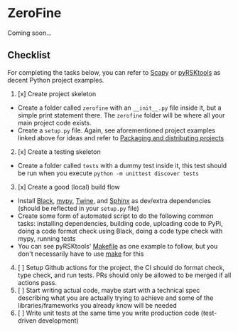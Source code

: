 # ZeroFine

Coming soon...

## Checklist

For completing the tasks below, you can refer to [Scapy](https://github.com/secdev/scapy) or [pyRSKtools](https://github.com/yusefkarim/RBR-pyRSKtools) as decent Python project examples.

1. [x] Create project skeleton
  - Create a folder called `zerofine` with an `__init__.py` file inside it, but a simple print statement there. The `zerofine` folder will be where all your main project code exists.
  - Create a `setup.py` file. Again, see aforementioned project examples linked above for ideas and refer to [Packaging and distributing projects](https://packaging.python.org/en/latest/guides/distributing-packages-using-setuptools/)
2. [x] Create a testing skeleton
  - Create a folder called `tests` with a dummy test inside it, this test should be run when you execute `python -m unittest discover tests`
3. [x] Create a good (local) build flow
  - Install [Black](https://black.readthedocs.io/en/stable/), [mypy](https://www.mypy-lang.org/), [Twine](https://twine.readthedocs.io/en/stable/index.html), and [Sphinx](https://www.sphinx-doc.org/en/master/) as dev/extra dependencies (should be reflected in your `setup.py` file)
  - Create some form of automated script to do the following common tasks: installing dependencies, building code, uploading code to PyPi, doing a code format check using Black, doing a code type check with mypy, running tests
  - You can see pyRSKtools' [Makefile](https://github.com/yusefkarim/RBR-pyRSKtools/blob/master/Makefile) as one example to follow, but you don't necessarily have to use [make](https://www.gnu.org/software/make/) for this
4. [ ] Setup Github actions for the project, the CI should do format check, type check, and run tests. PRs should only be allowed to be merged if all actions pass.
5. [ ] Start writing actual code, maybe start with a technical spec describing what you are actually trying to achieve and some of the libraries/frameworks you already know will be needed
6. [ ] Write unit tests at the same time you write production code (test-driven development)
